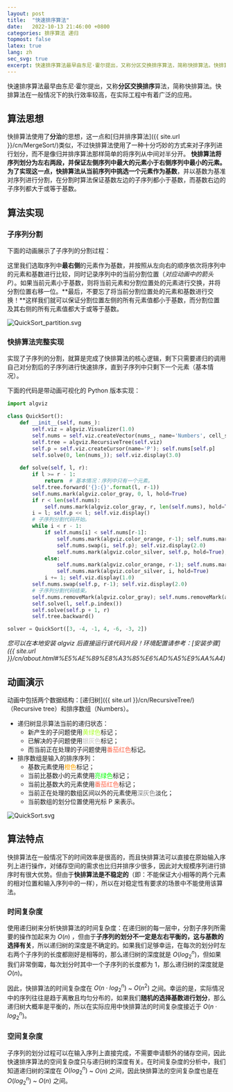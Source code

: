 ```yaml
---
layout: post
title:  "快速排序算法"
date:   2022-10-13 21:46:00 +0800
categories: 排序算法 递归
topmost: false
latex: true
lang: zh
sec_svg: true
excerpt: 快速排序算法最早由东尼·霍尔提出，又称分区交换排序算法，简称快排算法。快排算法在一般情况下的执行效率较高，在实际工程中有着广泛的应用。
---
```


快速排序算法最早由东尼·霍尔提出，又称**分区交换排序**算法，简称快排算法。快排算法在一般情况下的执行效率较高，在实际工程中有着广泛的应用。

## 算法思想

快排算法使用了**分治**的思想，这一点和[归并排序算法]({{ site.url }}/cn/MergeSort/)类似，不过快排算法使用了一种十分巧妙的方式来对子序列进行划分，而不是像归并排序算法那样简单的将序列从中间对半分开。
**快排算法将序列划分为左右两段，并保证左侧序列中最大的元素小于右侧序列中最小的元素。**为了实现这一点，快排算法从当前序列中挑选一个元素作为**基数**，并以基数为基准对序列进行分割，在分割时算法保证基数左边的子序列都小于基数，而基数右边的子序列都大于或等于基数。

## 算法实现

### 子序列分割

下面的动画展示了子序列的分割过程：

这里我们选取序列中**最右侧**的元素作为基数，并按照从左向右的顺序依次将序列中的元素和基数进行比较，同时记录序列中的当前分割位置（*对应动画中的箭头 P*）。如果当前元素小于基数，则将当前元素和分割位置处的元素进行交换，并将分割位置右移一位。**最后，不要忘了将当前分割位置处的元素和基数进行交换！**这样我们就可以保证分割位置左侧的所有元素值都小于基数，而分割位置及其右侧的所有元素值都大于或等于基数。

![QuickSort_partition.svg](https://cdn.jsdelivr.net/gh/zjl9959/algviz-launch@master/svgs/QuickSort_partition.svg)

### 快排算法完整实现

实现了子序列的分割，就算是完成了快排算法的核心逻辑，剩下只需要递归的调用自己对分割后的子序列进行快速排序，直到子序列中只剩下一个元素（基本情况）。

下面的代码是带动画可视化的 Python 版本实现：

```python
import algviz

class QuickSort():
    def __init__(self, nums_):
        self.viz = algviz.Visualizer(1.0)
        self.nums = self.viz.createVector(nums_, name='Numbers', cell_size=(40,200), histogram=True)
        self.tree = algviz.RecursiveTree(self.viz)
        self.p = self.viz.createCursor(name='P'); self.nums[self.p]
        self.solve(0, len(nums_)); self.viz.display(3.0)
    
    def solve(self, l, r):
        if l >= r - 1:
            return  # 基本情况：序列中只有一个元素。
        self.tree.forward('{}:{}'.format(l, r-1))
        self.nums.mark(algviz.color_gray, 0, l, hold=True)
        if r < len(self.nums):
            self.nums.mark(algviz.color_gray, r, len(self.nums), hold=True)
        i = l; self.p << l; self.viz.display()
        # 子序列分割代码开始。
        while i < r - 1:
            if self.nums[i] < self.nums[r-1]:
                self.nums.mark(algviz.color_orange, r-1); self.nums.mark(algviz.color_tomato, i); self.viz.display(1.0)
                self.nums.swap(i, self.p); self.viz.display(2.0)
                self.nums.mark(algviz.color_silver, self.p, hold=True); self.p += 1
            else:
                self.nums.mark(algviz.color_orange, r-1); self.nums.mark(algviz.color_lime, i); self.viz.display()
                self.nums.mark(algviz.color_silver, i, hold=True)
            i += 1; self.viz.display(1.0)
        self.nums.swap(self.p, r-1); self.viz.display(2.0)
        # 子序列分割代码结束。
        self.nums.removeMark(algviz.color_gray); self.nums.removeMark(algviz.color_silver)
        self.solve(l, self.p.index())
        self.solve(self.p + 1, r)
        self.tree.backward()

solver = QuickSort([3, -4, -1, 4, -6, -3, 2])
```

*您可以在本地安装 algviz 后直接运行该代码片段！环境配置请参考：[安装步骤]({{ site.url }}/cn/about.html#%E5%AE%89%E8%A3%85%E6%AD%A5%E9%AA%A4)*

## 动画演示

动画中包括两个数据结构：[递归树]({{ site.url }}/cn/RecursiveTree/)（Recursive tree）和排序数组（Numbers）。

+ 递归树显示算法当前的递归状态：
    + 新产生的子问题使用<font color="#ADFF2F">黄绿色</font>标记；
    + 已解决的子问题使用<font color="silver">银灰色</font>标记；
    + 而当前正在处理的子问题使用<font color="tomato">番茄红色</font>标记。
+ 排序数组是输入的排序序列：
    + 基数元素使用<font color="orange">橙色</font>标记；
    + 当前比基数小的元素使用<font color="lime">亮绿色</font>标记；
    + 当前比基数大的元素使用<font color="tomato">番茄红色</font>标记；
    + 当前正在处理的数组区间以外的元素使用<font color="gray">深灰色</font>淡化；
    + 当前数组的划分位置使用光标 P 来表示。

![QuickSort.svg](https://cdn.jsdelivr.net/gh/zjl9959/algviz-launch@master/svgs/QuickSort.svg)

## 算法特点

快排算法在一般情况下的时间效率是很高的，而且快排算法可以直接在原始输入序列上进行操作，对储存空间的需求也比归并排序少很多，因此对大规模序列进行排序时有很大优势。但由于**快排算法是不稳定的**（即：不能保证大小相等的两个元素的相对位置和输入序列中的一样），所以在对稳定性有要求的场景中不能使用该算法。

### 时间复杂度

使用递归树来分析快排算法的时间复杂度：在递归树的每一层中，分割子序列所需要的操作加起来为 $O(n)$ ，但由于**子序列的划分不一定是左右平衡的，这与基数的选择有关**，所以递归树的深度是不确定的。如果我们足够幸运，在每次的划分时左右两个子序列的长度都刚好是相等的，那么递归树的深度就是 $O(log_2^n)$，但如果我们非常倒霉，每次划分时其中一个子序列的长度都为 1，那么递归树的深度就是 $O(n)$。

因此，快排算法的时间复杂度在 $O(n \cdot log_2^n)$ ~ $O(n^2)$ 之间。幸运的是，实际情况中的序列往往是趋于离散且均匀分布的，如果我们**随机的选择基数进行划分**，那么递归树大概率是平衡的，所以在实际应用中快排算法的时间复杂度接近于 $O(n \cdot log_2^n)$。

### 空间复杂度

子序列的划分过程可以在输入序列上直接完成，不需要申请额外的储存空间，因此快速排序算法的空间复杂度只与递归树的深度有关。在时间复杂度的分析中，我们知道递归树的深度在 $O(log_2^n)$ ~ $O(n)$ 之间，因此快排算法的空间复杂度也是在 $O(log_2^n)$ ~ $O(n)$ 之间。
